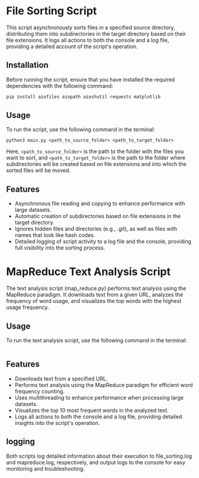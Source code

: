 # File Sorting Script

This script asynchronously sorts files in a specified source directory, distributing them into subdirectories in the target directory based on their file extensions. It logs all actions to both the console and a log file, providing a detailed account of the script's operation.

## Installation

Before running the script, ensure that you have installed the required dependencies with the following command:

```bash
pip install aiofiles aiopath aioshutil requests matplotlib
```

## Usage

To run the script, use the following command in the terminal:

```
python3 main.py <path_to_source_folder> <path_to_target_folder>
```

Here, `<path_to_source_folder>` is the path to the folder with the files you want to sort, and `<path_to_target_folder>` is the path to the folder where subdirectories will be created based on file extensions and into which the sorted files will be moved.

## Features

- Asynchronous file reading and copying to enhance performance with large datasets.
- Automatic creation of subdirectories based on file extensions in the target directory.
- Ignores hidden files and directories (e.g., .git), as well as files with names that look like hash codes.
- Detailed logging of script activity to a log file and the console, providing full visibility into the sorting process.

# MapReduce Text Analysis Script

The text analysis script (map_reduce.py) performs text analysis using the MapReduce paradigm. It downloads text from a given URL, analyzes the frequency of word usage, and visualizes the top words with the highest usage frequency.

## Usage

To run the text analysis script, use the following command in the terminal:

```python3 map_reduce.py

```

## Features

- Downloads text from a specified URL.
- Performs text analysis using the MapReduce paradigm for efficient word frequency counting.
- Uses multithreading to enhance performance when processing large datasets.
- Visualizes the top 10 most frequent words in the analyzed text.
- Logs all actions to both the console and a log file, providing detailed insights into the script's operation.

## logging

Both scripts log detailed information about their execution to file_sorting.log and mapreduce.log, respectively, and output logs to the console for easy monitoring and troubleshooting.

